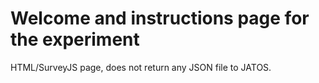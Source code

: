 # Welcome and instructions page for the experiment

HTML/SurveyJS page, does not return any JSON file to JATOS.
